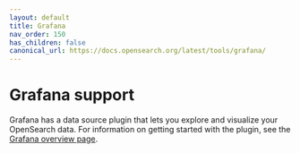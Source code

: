 ```yaml
---
layout: default
title: Grafana
nav_order: 150
has_children: false
canonical_url: https://docs.opensearch.org/latest/tools/grafana/
---
```


# Grafana support

Grafana has a data source plugin that lets you explore and visualize your OpenSearch data. For information on getting started with the plugin, see the [Grafana overview page](https://grafana.com/grafana/plugins/grafana-opensearch-datasource/).
